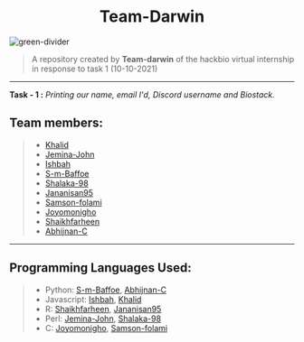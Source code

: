 <h1 align = "center"> Team-Darwin </h1>

![green-divider](https://user-images.githubusercontent.com/7065401/52071924-c003ad80-2562-11e9-8297-1c6595f8a7ff.png)
> A repository created by **Team-darwin** of the hackbio virtual internship in response to task 1 (10-10-2021)
---
**Task - 1 :** _Printing our name, email I'd, Discord username and Biostack._

## Team members:
> * [Khalid](https://github.com/Khalid-Fahd)
> * [Jemina-John](https://github.com/JEMINA-JOHN)
> * [Ishbah](https://github.com/Ishbah)
> * [S-m-Baffoe](https://github.com/S-m-Baffoe)
> * [Shalaka-98](https://github.com/shalaka98)
> * [Jananisan95](https://github.com/Jananisan95)
> * [Samson-folami](https://github.com/samson-folami)
> * [Joyomonigho](https://github.com/joyomonigho)
> * [Shaikhfarheen](https://github.com/shaikhfarheen03)
> * [Abhijnan-C](https://github.com/Abhijnan-C)

---

## Programming Languages Used:
> - Python: [S-m-Baffoe](https://github.com/S-m-Baffoe), [Abhijnan-C](https://github.com/Abhijnan-C)
> - Javascript: [Ishbah](https://github.com/Ishbah), [Khalid](https://github.com/Khalid-Fahd)
> - R: [Shaikhfarheen](https://github.com/shaikhfarheen03), [Jananisan95](https://github.com/Jananisan95)
> - Perl: [Jemina-John](https://github.com/JEMINA-JOHN), [Shalaka-98](https://github.com/shalaka98)
> - C: [Joyomonigho](https://github.com/joyomonigho), [Samson-folami](https://github.com/samson-folami)
